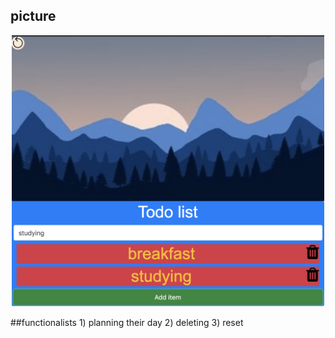 

## picture
<p align="center"> 
<img . src="image.png" width="500"/>
</p>
##functionalists 
1) planning their day
2) deleting
3) reset 
